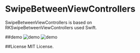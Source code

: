 SwipeBetweenViewControllers
===========================

SwipeBetweenViewControllers is based on RKSwipeBetweenViewControllers used Swift.

##demo
![demo](http://hayatomo.com/wordpress/wp-content/uploads/SwipeBetweenViewControllers.gif)
![demo](http://i.imgur.com/zlfWDa1.gif)

##License
MIT License.
